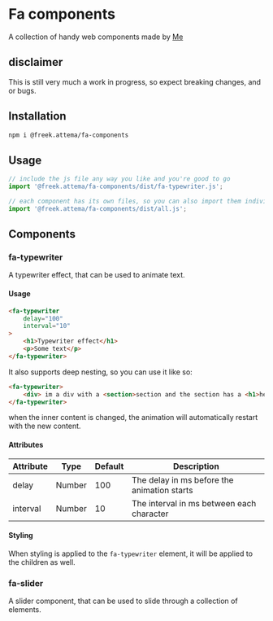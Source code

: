 # Fa components

A collection of handy web components made by [Me](https://github.com/Freekiehsoes)

## disclaimer

This is still very much a work in progress, so expect breaking changes, and or bugs.

## Installation

```bash
npm i @freek.attema/fa-components
```

## Usage

```js
// include the js file any way you like and you're good to go
import '@freek.attema/fa-components/dist/fa-typewriter.js';

// each component has its own files, so you can also import them individually or all at once like so:
import '@freek.attema/fa-components/dist/all.js';
```

## Components

### fa-typewriter

A typewriter effect, that can be used to animate text.

#### Usage

```html
<fa-typewriter
    delay="100"
    interval="10"
>
    <h1>Typewriter effect</h1>
    <p>Some text</p>
</fa-typewriter>
```

It also supports deep nesting, so you can use it like so:

```html
<fa-typewriter>
    <div> im a div with a <section>section and the section has a <h1>header</h1></section> in it </div>
</fa-typewriter>
```

when the inner content is changed, the animation will automatically restart with the new content.

#### Attributes

| Attribute | Type | Default | Description |
| --- | --- | --- | --- |
| delay | Number | 100 | The delay in ms before the animation starts |
| interval | Number | 10 | The interval in ms between each character |

#### Styling

When styling is applied to the `fa-typewriter` element, it will be applied to the children as well.

### fa-slider

A slider component, that can be used to slide through a collection of elements.
